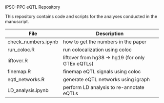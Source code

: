 iPSC-PPC eQTL Repository

This repository contains code and scripts for the analyses conducted in the manuscript. 

| File      | Description |
| ----------- | ----------- |
| check_numbers.ipynb      | how to get the numbers in the paper       |
| run_coloc.R   | run colocalization using coloc      |
| liftover.R   | liftover from hg38 -> hg19 (for only GTEx eQTLs)        |
| finemap.R   | finemap eQTL signals using coloc       |
| eqtl_networks.R   | generate eQTL networks using igraph        |
| LD_analysis.ipynb   | perform LD analysis to re-annotate eQTLs        |

